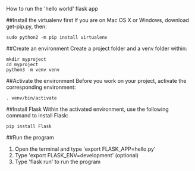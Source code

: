 How to run the 'hello world' flask app

##Install the virtualenv first
If you are on Mac OS X or Windows, download get-pip.py, then:

```sudo python2 Downloads/get-pip.py
sudo python2 -m pip install virtualenv
```

##Create an environment
Create a project folder and a venv folder within:

```
mkdir myproject
cd myproject
python3 -m venv venv
```

##Activate the environment
Before you work on your project, activate the corresponding environment:

```
. venv/bin/activate
```

##Install Flask
Within the activated environment, use the following command to install Flask:

```
pip install Flask
```

##Run the program
1. Open the terminal and type 'export FLASK_APP=hello.py'
2. Type 'export FLASK_ENV=development' (optional)
3. Type 'flask run' to run the program
